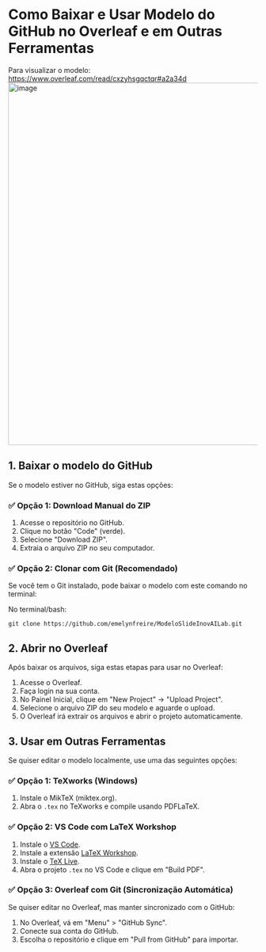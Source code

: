 # Como Baixar e Usar Modelo do GitHub no Overleaf e em Outras Ferramentas

Para visualizar o modelo: https://www.overleaf.com/read/cxzyhsgqctqr#a2a34d
<img width="979" height="732" alt="image" src="https://github.com/user-attachments/assets/8d61e724-723f-49d0-9c16-3f4ab3937311" />



## 1. Baixar o modelo do GitHub
Se o modelo estiver no GitHub, siga estas opções:

### ✅ Opção 1: Download Manual do ZIP
1. Acesse o repositório no GitHub.
2. Clique no botão "Code" (verde).
3. Selecione "Download ZIP".
4. Extraia o arquivo ZIP no seu computador.

### ✅ Opção 2: Clonar com Git (Recomendado)
Se você tem o Git instalado, pode baixar o modelo com este comando no terminal:

No terminal/bash:

``` git clone https://github.com/emelynfreire/ModeloSlideInovAILab.git ```

## 2. Abrir no Overleaf
Após baixar os arquivos, siga estas etapas para usar no Overleaf:

1. Acesse o Overleaf.
2. Faça login na sua conta.
3. No Painel Inicial, clique em "New Project" → "Upload Project".
4. Selecione o arquivo ZIP do seu modelo e aguarde o upload.
5. O Overleaf irá extrair os arquivos e abrir o projeto automaticamente.

## 3. Usar em Outras Ferramentas
Se quiser editar o modelo localmente, use uma das seguintes opções:

### ✅ Opção 1: TeXworks (Windows)
1. Instale o MikTeX (miktex.org).
2. Abra o `.tex` no TeXworks e compile usando PDFLaTeX.

### ✅ Opção 2: VS Code com LaTeX Workshop
1. Instale o [VS Code](https://code.visualstudio.com).
2. Instale a extensão [LaTeX Workshop](https://marketplace.visualstudio.com/items?itemName=James-Yu.latex-workshop).
3. Instale o [TeX Live](https://tug.org/texlive).
4. Abra o projeto `.tex` no VS Code e clique em "Build PDF".

### ✅ Opção 3: Overleaf com Git (Sincronização Automática)
Se quiser editar no Overleaf, mas manter sincronizado com o GitHub:

1. No Overleaf, vá em "Menu" > "GitHub Sync".
2. Conecte sua conta do GitHub.
3. Escolha o repositório e clique em "Pull from GitHub" para importar.
